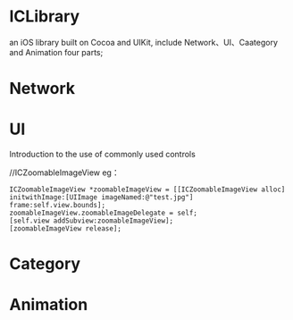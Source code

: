 ICLibrary
=========

an iOS library built on Cocoa and UIKit, include Network、UI、Caategory and Animation four parts;


Network
=========



UI
=========
Introduction to the use of commonly used controls

//ICZoomableImageView
eg：

    ICZoomableImageView *zoomableImageView = [[ICZoomableImageView alloc] initwithImage:[UIImage imageNamed:@"test.jpg"] frame:self.view.bounds];
    zoomableImageView.zoomableImageDelegate = self;
    [self.view addSubview:zoomableImageView];
    [zoomableImageView release];


Category
=========


Animation
=========




